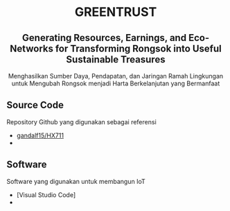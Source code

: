 <h1 align="center">GREENTRUST</h1>
<h2 align="center">Generating Resources, Earnings, and Eco-Networks for Transforming Rongsok into Useful Sustainable Treasures</h2>
<p align="center">Menghasilkan Sumber Daya, Pendapatan, dan Jaringan Ramah Lingkungan untuk Mengubah Rongsok menjadi Harta Berkelanjutan yang Bermanfaat</p>


## Source Code
Repository Github yang digunakan sebagai referensi
* [gandalf15/HX711](https://github.com/gandalf15/HX711/)
* 

## Software
Software yang digunakan untuk membangun IoT
* [Visual Studio Code]
* 
